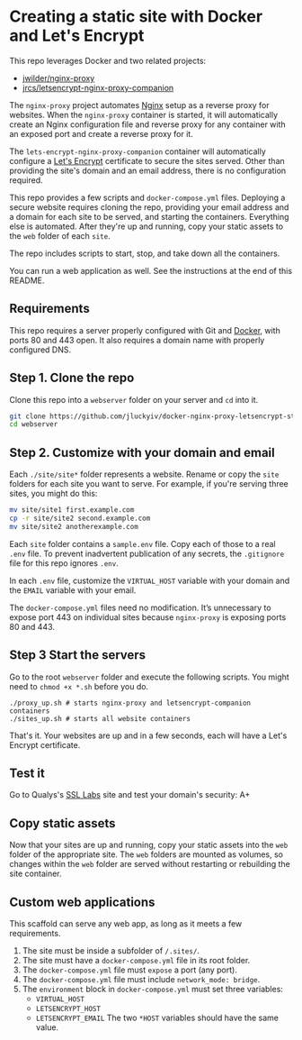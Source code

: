 # Creating a static site with Docker and Let's Encrypt
This repo leverages Docker and two related projects:

- [jwilder/nginx-proxy](https://github.com/jwilder/nginx-proxy)
- [jrcs/letsencrypt-nginx-proxy-companion](https://github.com/jrcs/letsencrypt-nginx-proxy-companion)

The `nginx-proxy` project automates [Nginx](http://nginx.org/en/docs/) setup as
a reverse proxy for websites. When the `nginx-proxy` container is started, it
will automatically create an Nginx configuration file and reverse proxy for any
container with an exposed port and create a reverse proxy for it.

The `lets-encrypt-nginx-proxy-companion` container will automatically configure
a [Let's Encrypt](https://letsencrypt.org) certificate to secure the sites
served. Other than providing the site's domain and an email address, there is no
configuration required.

This repo provides a few scripts and `docker-compose.yml` files. Deploying a
secure website requires cloning the repo, providing your email address and a
domain for each site to be served, and starting the containers. Everything else
is automated. After they're up and running, copy your static assets to the `web`
folder of each `site`.

The repo includes scripts to start, stop, and take down all the containers.

You can run a web application as well. See the instructions at the end of this
README.

## Requirements
This repo requires a server properly configured with Git and
[Docker](https://docs.docker.com/get-started/), with ports 80 and 443 open. It
also requires a domain name with properly configured DNS.

## Step 1. Clone the repo
Clone this repo into a `webserver` folder on your server and `cd` into it.

```sh
git clone https://github.com/jluckyiv/docker-nginx-proxy-letsencrypt-static webserver
cd webserver
```

## Step 2. Customize with your domain and email
Each `./site/site*` folder represents a website. Rename or copy the `site`
folders for each site you want to serve. For example, if you're serving
three sites, you might do this:

```sh
mv site/site1 first.example.com
cp -r site/site2 second.example.com
mv site/site2 anotherexample.com
```

Each `site` folder contains a `sample.env` file. Copy each of those to a real
`.env` file. To prevent inadvertent publication of any secrets, the `.gitignore`
file for this repo ignores `.env`.

In each `.env` file, customize the `VIRTUAL_HOST` variable with your domain and
the `EMAIL` variable with your email.

The `docker-compose.yml` files need no modification. It’s unnecessary to expose
port 443 on individual sites because `nginx-proxy` is exposing ports 80 and 443.

## Step 3 Start the servers
Go to the root `webserver` folder and execute the following scripts. You might
need to `chmod +x *.sh` before you do.

```
./proxy_up.sh # starts nginx-proxy and letsencrypt-companion containers
./sites_up.sh # starts all website containers
```

That's it. Your websites are up and in a few seconds, each will have a Let's
Encrypt certificate.

## Test it
Go to Qualys's [SSL Labs](https://www.ssllabs.com/ssltest) site and test your domain's security: A+

## Copy static assets
Now that your sites are up and running, copy your static assets into the `web`
folder of the appropriate site. The `web` folders are mounted as volumes, so
changes within the `web` folder are served without restarting or rebuilding the
site container.

## Custom web applications
This scaffold can serve any web app, as long as it meets a few requirements.

1. The site must be inside a subfolder of `/.sites/`.
2. The site must have a `docker-compose.yml` file in its root folder.
3. The `docker-compose.yml` file must `expose` a port (any port).
4. The `docker-compose.yml` file must include `network_mode: bridge`.
5. The `environment` block in `docker-compose.yml` must set three variables:
   - `VIRTUAL_HOST`
   - `LETSENCRYPT_HOST`
   - `LETSENCRYPT_EMAIL`
   The two `*HOST` variables should have the same value.
